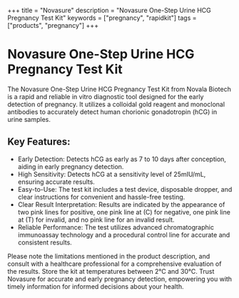 +++
title = "Novasure"
description = "Novasure One-Step Urine HCG Pregnancy Test Kit"
keywords = ["pregnancy", "rapidkit"]
tags = ["products", "pregnancy"]
+++

# Novasure One-Step Urine HCG Pregnancy Test Kit
The Novasure One-Step Urine HCG Pregnancy Test Kit from Novala Biotech is a rapid and reliable in vitro diagnostic tool designed for the early detection of pregnancy. It utilizes a colloidal gold reagent and monoclonal antibodies to accurately detect human chorionic gonadotropin (hCG) in urine samples.

## Key Features:
* Early Detection: Detects hCG as early as 7 to 10 days after conception, aiding in early pregnancy detection.
* High Sensitivity: Detects hCG at a sensitivity level of 25mIU/mL, ensuring accurate results.
* Easy-to-Use: The test kit includes a test device, disposable dropper, and clear instructions for convenient and hassle-free testing.
* Clear Result Interpretation: Results are indicated by the appearance of two pink lines for positive, one pink line at (C) for negative, one pink line at (T) for invalid, and no pink line for an invalid result.
* Reliable Performance: The test utilizes advanced chromatographic immunoassay technology and a procedural control line for accurate and consistent results.

Please note the limitations mentioned in the product description, and consult with a healthcare professional for a comprehensive evaluation of the results. Store the kit at temperatures between 2°C and 30°C.
Trust Novasure for accurate and early pregnancy detection, empowering you with timely information for informed decisions about your health.

